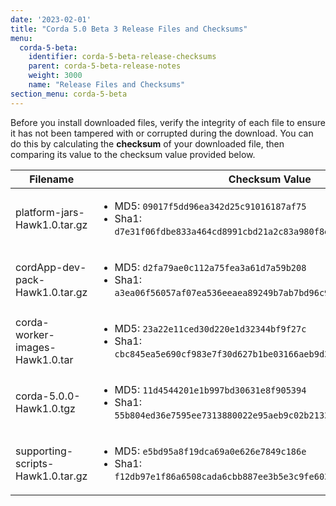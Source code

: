 ```yaml
---
date: '2023-02-01'
title: "Corda 5.0 Beta 3 Release Files and Checksums"
menu:
  corda-5-beta:
    identifier: corda-5-beta-release-checksums
    parent: corda-5-beta-release-notes
    weight: 3000
    name: "Release Files and Checksums"
section_menu: corda-5-beta
---
```


<style>
table th:first-of-type {
    width: 25%;
}
table th:nth-of-type(2) {
    width: 75%;
}
</style>

Before you install downloaded files, verify the integrity of each file to ensure it has not been tampered with or corrupted during the download. You can do this by calculating the **checksum** of your downloaded file, then comparing its value to the checksum value provided below.

| Filename | Checksum Value                           |
| --------------------------------------- | ---------------------------------------- |
| platform-jars-Hawk1.0.tar.gz            | <ul><li> MD5: `09017f5dd96ea342d25c91016187af75`</li> <li> Sha1: `d7e31f06fdbe833a464cd8991cbd21a2c83a980f8e94ae70599914198ea3169c`</li></ul>           |
| cordApp-dev-pack-Hawk1.0.tar.gz         | <ul><li> MD5: `d2fa79ae0c112a75fea3a61d7a59b208`</li><li> Sha1: `a3ea06f56057af07ea536eeaea89249b7ab7bd96c9064f96953ef8bb82c442fa`</li></ul>           |
| corda-worker-images-Hawk1.0.tar         | <ul><li> MD5: `23a22e11ced30d220e1d32344bf9f27c`</li> <li> Sha1: `cbc845ea5e690cf983e7f30d627b1be03166aeb9d3d061ca6185923d2e00a019`</li></ul>           |
| corda-5.0.0-Hawk1.0.tgz                 | <ul><li> MD5: `11d4544201e1b997bd30631e8f905394` </li> <li> Sha1: `55b804ed36e7595ee7313880022e95aeb9c02b21338e01bdce83e330f1c50c80`</li></ul>           |
| supporting-scripts-Hawk1.0.tar.gz       | <ul><li> MD5: `e5bd95a8f19dca69a0e626e7849c186e` </li> <li> Sha1: `f12db97e1f86a6508cada6cbb887ee3b5e3c9fe6036fd5434255f9ab6ff85f96`</li></ul>           |